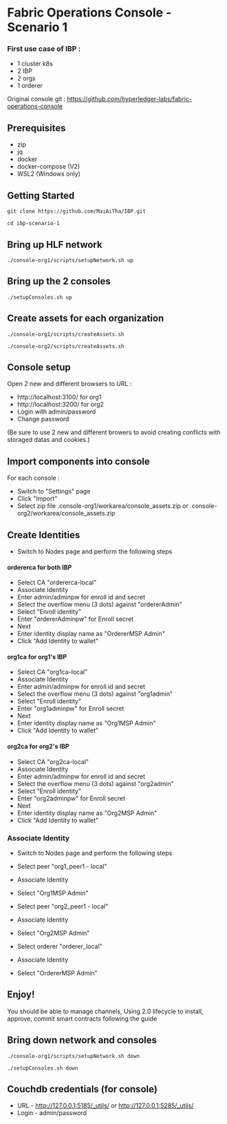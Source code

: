 # Fabric Operations Console - Scenario 1

### First use case of IBP :
* 1 cluster k8s
* 2 IBP
* 2 orgs
* 1 orderer

Original console git : https://github.com/hyperledger-labs/fabric-operations-console

## Prerequisites

* zip
* jq
* docker
* docker-compose (V2)
* WSL2 (Windows only)

## Getting Started

```
git clone https://github.com/MaiAiTha/IBP.git
```

```
cd ibp-scenario-1
```

## Bring up HLF network

```
./console-org1/scripts/setupNetwork.sh up
```

## Bring up the 2 consoles

```
./setupConsoles.sh up
```

## Create assets for each organization

```
./console-org1/scripts/createAssets.sh
```

```
./console-org2/scripts/createAssets.sh
```

## Console setup

Open 2 new and different browsers to URL :
* http://localhost:3100/ for org1 
* http://localhost:3200/ for org2
* Login with admin/password
* Change password

(Be sure to use 2 new and different browers to avoid creating conflicts with storaged datas and cookies.)

## Import components into console

For each console :
* Switch to "Settings" page 
* Click "Import"
* Select zip file .console-org1/workarea/console_assets.zip or .console-org2/workarea/console_assets.zip


## Create Identities
* Switch to Nodes page and perform the following steps

#### ordererca for both IBP
* Select CA "ordererca-local"
* Associate Identity
* Enter admin/adminpw for enroll id and secret
* Select the overflow menu (3 dots) against "ordererAdmin"
* Select "Enroll identity"
* Enter "ordererAdminpw" for Enroll secret
* Next
* Enter identity display name as "OrdererMSP Admin"
* Click "Add Identity to wallet"

#### org1ca for org1's IBP
* Select CA "org1ca-local"
* Associate Identity
* Enter admin/adminpw for enroll id and secret
* Select the overflow menu (3 dots) against "org1admin"
* Select "Enroll identity"
* Enter "org1adminpw" for Enroll secret
* Next
* Enter identity display name as "Org1MSP Admin"
* Click "Add Identity to wallet"

#### org2ca for org2's IBP
* Select CA "org2ca-local"
* Associate Identity
* Enter admin/adminpw for enroll id and secret
* Select the overflow menu (3 dots) against "org2admin"
* Select "Enroll identity"
* Enter "org2adminpw" for Enroll secret
* Next
* Enter identity display name as "Org2MSP Admin"
* Click "Add Identity to wallet"


### Associate Identity
* Switch to Nodes page and perform the following steps
* Select peer "org1_peer1 - local"
* Associate Identity
* Select "Org1MSP Admin"

* Select peer "org2_peer1 - local"
* Associate Identity
* Select "Org2MSP Admin"

* Select orderer "orderer_local"
* Associate Identity
* Select "OrdererMSP Admin"

## Enjoy!
You should be able to manage channels, Using 2.0 lifecycle to install, approve, commit smart contracts following the guide

## Bring down network and consoles

```
./console-org1/scripts/setupNetwork.sh down
```
```
./setupConsoles.sh down
```

## Couchdb credentials (for console)

- URL - http://127.0.0.1:5185/_utils/ or http://127.0.0.1:5285/_utils/
- Login - admin/password
